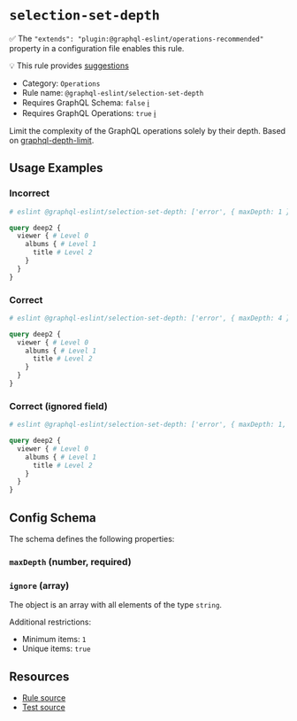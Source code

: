 # `selection-set-depth`

✅ The `"extends": "plugin:@graphql-eslint/operations-recommended"` property in a configuration file enables this rule.

💡 This rule provides [suggestions](https://eslint.org/docs/developer-guide/working-with-rules#providing-suggestions)

- Category: `Operations`
- Rule name: `@graphql-eslint/selection-set-depth`
- Requires GraphQL Schema: `false` [ℹ️](../../README.md#extended-linting-rules-with-graphql-schema)
- Requires GraphQL Operations: `true` [ℹ️](../../README.md#extended-linting-rules-with-siblings-operations)

Limit the complexity of the GraphQL operations solely by their depth. Based on [graphql-depth-limit](https://npmjs.com/package/graphql-depth-limit).

## Usage Examples

### Incorrect

```graphql
# eslint @graphql-eslint/selection-set-depth: ['error', { maxDepth: 1 }]

query deep2 {
  viewer { # Level 0
    albums { # Level 1
      title # Level 2
    }
  }
}
```

### Correct

```graphql
# eslint @graphql-eslint/selection-set-depth: ['error', { maxDepth: 4 }]

query deep2 {
  viewer { # Level 0
    albums { # Level 1
      title # Level 2
    }
  }
}
```

### Correct (ignored field)

```graphql
# eslint @graphql-eslint/selection-set-depth: ['error', { maxDepth: 1, ignore: ['albums'] }]

query deep2 {
  viewer { # Level 0
    albums { # Level 1
      title # Level 2
    }
  }
}
```

## Config Schema

The schema defines the following properties:

### `maxDepth` (number, required)

### `ignore` (array)

The object is an array with all elements of the type `string`.

Additional restrictions:

* Minimum items: `1`
* Unique items: `true`

## Resources

- [Rule source](../../packages/plugin/src/rules/selection-set-depth.ts)
- [Test source](../../packages/plugin/tests/selection-set-depth.spec.ts)
